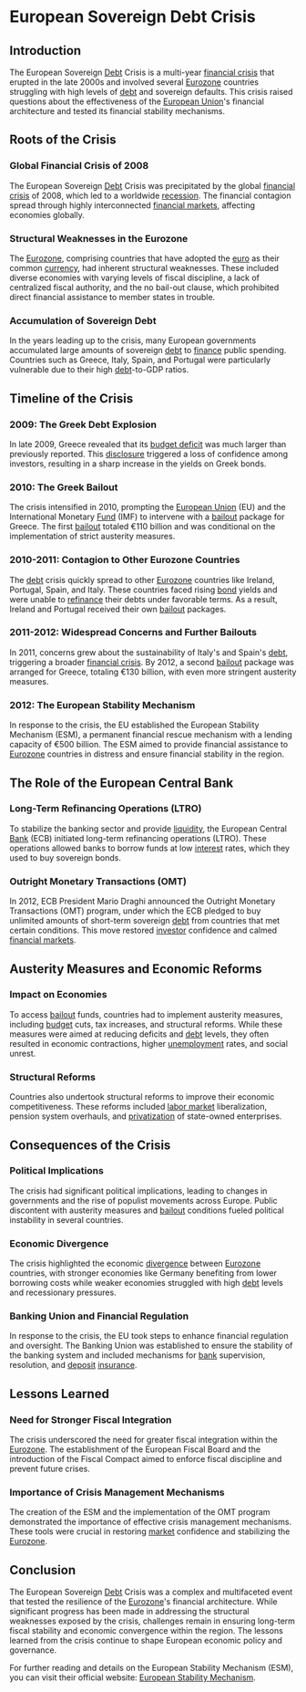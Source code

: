 # European Sovereign Debt Crisis

## Introduction

The European Sovereign [Debt](../d/debt.md) Crisis is a multi-year [financial crisis](../f/financial_crisis.md) that erupted in the late 2000s and involved several [Eurozone](../e/eurozone.md) countries struggling with high levels of [debt](../d/debt.md) and sovereign defaults. This crisis raised questions about the effectiveness of the [European Union](../e/european_union_(eu).md)'s financial architecture and tested its financial stability mechanisms.

## Roots of the Crisis

### Global Financial Crisis of 2008

The European Sovereign [Debt](../d/debt.md) Crisis was precipitated by the global [financial crisis](../f/financial_crisis.md) of 2008, which led to a worldwide [recession](../r/recession.md). The financial contagion spread through highly interconnected [financial markets](../f/financial_market.md), affecting economies globally.

### Structural Weaknesses in the Eurozone

The [Eurozone](../e/eurozone.md), comprising countries that have adopted the [euro](../e/euro.md) as their common [currency](../c/currency.md), had inherent structural weaknesses. These included diverse economies with varying levels of fiscal discipline, a lack of centralized fiscal authority, and the no bail-out clause, which prohibited direct financial assistance to member states in trouble.

### Accumulation of Sovereign Debt

In the years leading up to the crisis, many European governments accumulated large amounts of sovereign [debt](../d/debt.md) to [finance](../f/finance.md) public spending. Countries such as Greece, Italy, Spain, and Portugal were particularly vulnerable due to their high [debt](../d/debt.md)-to-GDP ratios.

## Timeline of the Crisis

### 2009: The Greek Debt Explosion

In late 2009, Greece revealed that its [budget deficit](../b/budget_deficit.md) was much larger than previously reported. This [disclosure](../d/disclosure.md) triggered a loss of confidence among investors, resulting in a sharp increase in the yields on Greek bonds.

### 2010: The Greek Bailout

The crisis intensified in 2010, prompting the [European Union](../e/european_union_(eu).md) (EU) and the International Monetary [Fund](../f/fund.md) (IMF) to intervene with a [bailout](../b/bailout.md) package for Greece. The first [bailout](../b/bailout.md) totaled €110 billion and was conditional on the implementation of strict austerity measures.

### 2010-2011: Contagion to Other Eurozone Countries

The [debt](../d/debt.md) crisis quickly spread to other [Eurozone](../e/eurozone.md) countries like Ireland, Portugal, Spain, and Italy. These countries faced rising [bond](../b/bond.md) yields and were unable to [refinance](../r/refinance.md) their debts under favorable terms. As a result, Ireland and Portugal received their own [bailout](../b/bailout.md) packages.

### 2011-2012: Widespread Concerns and Further Bailouts

In 2011, concerns grew about the sustainability of Italy's and Spain's [debt](../d/debt.md), triggering a broader [financial crisis](../f/financial_crisis.md). By 2012, a second [bailout](../b/bailout.md) package was arranged for Greece, totaling €130 billion, with even more stringent austerity measures.

### 2012: The European Stability Mechanism

In response to the crisis, the EU established the European Stability Mechanism (ESM), a permanent financial rescue mechanism with a lending capacity of €500 billion. The ESM aimed to provide financial assistance to [Eurozone](../e/eurozone.md) countries in distress and ensure financial stability in the region.

## The Role of the European Central Bank

### Long-Term Refinancing Operations (LTRO)

To stabilize the banking sector and provide [liquidity](../l/liquidity.md), the European Central [Bank](../b/bank.md) (ECB) initiated long-term refinancing operations (LTRO). These operations allowed banks to borrow funds at low [interest](../i/interest.md) rates, which they used to buy sovereign bonds.

### Outright Monetary Transactions (OMT)

In 2012, ECB President Mario Draghi announced the Outright Monetary Transactions (OMT) program, under which the ECB pledged to buy unlimited amounts of short-term sovereign [debt](../d/debt.md) from countries that met certain conditions. This move restored [investor](../i/investor.md) confidence and calmed [financial markets](../f/financial_market.md).

## Austerity Measures and Economic Reforms

### Impact on Economies

To access [bailout](../b/bailout.md) funds, countries had to implement austerity measures, including [budget](../b/budget.md) cuts, tax increases, and structural reforms. While these measures were aimed at reducing deficits and [debt](../d/debt.md) levels, they often resulted in economic contractions, higher [unemployment](../u/unemployment.md) rates, and social unrest.

### Structural Reforms

Countries also undertook structural reforms to improve their economic competitiveness. These reforms included [labor market](../l/labor_market.md) liberalization, pension system overhauls, and [privatization](../p/privatization.md) of state-owned enterprises.

## Consequences of the Crisis

### Political Implications

The crisis had significant political implications, leading to changes in governments and the rise of populist movements across Europe. Public discontent with austerity measures and [bailout](../b/bailout.md) conditions fueled political instability in several countries.

### Economic Divergence

The crisis highlighted the economic [divergence](../d/divergence.md) between [Eurozone](../e/eurozone.md) countries, with stronger economies like Germany benefiting from lower borrowing costs while weaker economies struggled with high [debt](../d/debt.md) levels and recessionary pressures.

### Banking Union and Financial Regulation

In response to the crisis, the EU took steps to enhance financial regulation and oversight. The Banking Union was established to ensure the stability of the banking system and included mechanisms for [bank](../b/bank.md) supervision, resolution, and [deposit](../d/deposit.md) [insurance](../i/insurance.md).

## Lessons Learned

### Need for Stronger Fiscal Integration

The crisis underscored the need for greater fiscal integration within the [Eurozone](../e/eurozone.md). The establishment of the European Fiscal Board and the introduction of the Fiscal Compact aimed to enforce fiscal discipline and prevent future crises.

### Importance of Crisis Management Mechanisms

The creation of the ESM and the implementation of the OMT program demonstrated the importance of effective crisis management mechanisms. These tools were crucial in restoring [market](../m/market.md) confidence and stabilizing the [Eurozone](../e/eurozone.md).

## Conclusion

The European Sovereign [Debt](../d/debt.md) Crisis was a complex and multifaceted event that tested the resilience of the [Eurozone](../e/eurozone.md)'s financial architecture. While significant progress has been made in addressing the structural weaknesses exposed by the crisis, challenges remain in ensuring long-term fiscal stability and economic convergence within the region. The lessons learned from the crisis continue to shape European economic policy and governance. 

For further reading and details on the European Stability Mechanism (ESM), you can visit their official website: [European Stability Mechanism](https://www.esm.europa.eu/).
